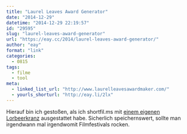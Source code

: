 ```yaml
---
title: "Laurel Leaves Award Generator"
date: "2014-12-29"
datetime: "2014-12-29 22:19:57"
id: "29595"
slug: "laurel-leaves-award-generator"
url: "https://eay.cc/2014/laurel-leaves-award-generator/"
author: "eay"
format: "link"
categories:
  - 0815
tags:
  - filme
  - tool
meta:
  - linked_list_url: "http://www.laurelleavesawardmaker.com/"
  - yourls_shorturl: "http://eay.li/2lx"
---
```


Hierauf bin ich gestoßen, als ich shortfil.ms mit [einem eigenen Lorbeerkranz](http://shortfil.ms/blog/laurel-leaves-award) ausgestattet habe. Sicherlich speichernswert, sollte man irgendwann mal irgendwomit Filmfestivals rocken.
